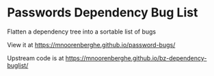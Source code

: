 Passwords Dependency Bug List
=====================

Flatten a dependency tree into a sortable list of bugs

View it at https://mnoorenberghe.github.io/password-bugs/

Upstream code is at https://mnoorenberghe.github.io/bz-dependency-buglist/
